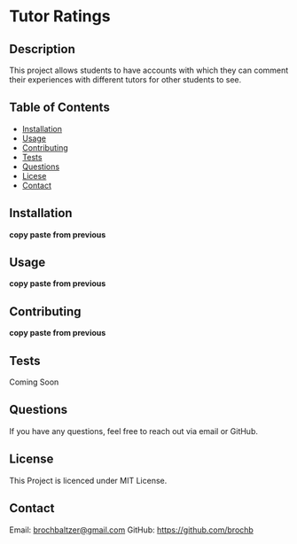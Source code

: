 
  # Tutor Ratings

  ## Description
  This project allows students to have accounts with which they can comment their experiences with different tutors for other students to see.

  ## Table of Contents
  - [Installation](#installation)
  - [Usage](#usage)
  - [Contributing](#contributing)
  - [Tests](#tests)
  - [Questions](#questions)
  - [Licese](#license)
  - [Contact](#contact)

  ## Installation
  **copy paste from previous**

  ## Usage
  **copy paste from previous**

  ## Contributing
  **copy paste from previous**

  ## Tests
  Coming Soon

  ## Questions
  If you have any questions, feel free to reach out via email or GitHub.

  ## License
  This Project is licenced under MIT License.

  ## Contact
  Email: brochbaltzer@gmail.com
  GitHub: https://github.com/brochb
  